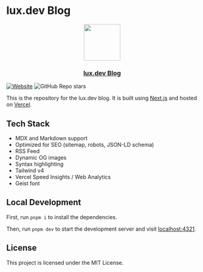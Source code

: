 # lux.dev Blog

<p align="center">
  <a href="https://lux.dev/">
    <img src="https://parsertime.app/icon.png" height="96">
    <h3 align="center">lux.dev Blog</h3>
  </a>
</p>

[![Website](https://img.shields.io/website?style=for-the-badge&labelColor=000&up_message=Operational&url=https%3A%2F%2Fdocs.parsertime.app)](https://parsertime.app)
![GitHub Repo stars](https://img.shields.io/github/stars/luxdotdev/parsertime-docs?style=for-the-badge&labelColor=000)

This is the repository for the lux.dev blog. It is built using [Next.js](https://nextjs.org) and hosted on [Vercel](https://vercel.com).

## Tech Stack

- MDX and Markdown support
- Optimized for SEO (sitemap, robots, JSON-LD schema)
- RSS Feed
- Dynamic OG images
- Syntax highlighting
- Tailwind v4
- Vercel Speed Insights / Web Analytics
- Geist font

## Local Development

First, run `pnpm i` to install the dependencies.

Then, run `pnpm dev` to start the development server and visit [localhost:4321](http://localhost:4321).

## License

This project is licensed under the MIT License.
